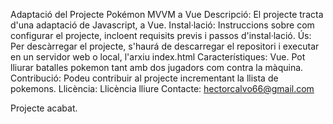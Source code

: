 Adaptació del Projecte Pokémon MVVM a Vue
    Descripció: El projecte tracta d'una adaptació de Javascript,
    a Vue.
    Instal·lació: Instruccions sobre com configurar el projecte, incloent requisits previs i passos d'instal·lació.
    Ús: Per descàrregar el projecte, s'haurá de descarregar el repositori i executar en un servidor web o local, l'arxiu index.html
    Característiques: Vue. Pot lliurar batalles pokemon tant amb dos jugadors com contra la màquina.
    Contribució: Podeu contribuir al projecte incrementant la llista de pokemons.
  Llicència: Llicència lliure
    Contacte: hectorcalvo66@gmail.com

Projecte acabat.
